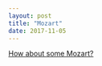 ```yaml
---
layout: post
title: "Mozart"
date: 2017-11-05
---
```

<a href="https://youtube.com/watch?v=4R8TK0gxPxY">How about some Mozart?</a>
